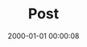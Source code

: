 ---
layout: post
title:  "Post"
date:   2000-01-01 00:00:08
categories: jekyll update
excerpt: Post
---